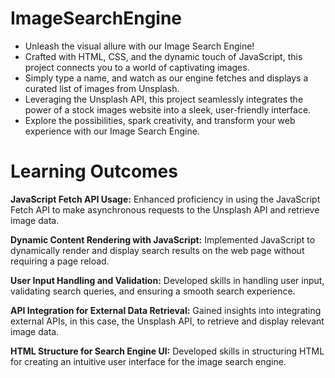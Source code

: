 # ImageSearchEngine
* Unleash the visual allure with our Image Search Engine!
* Crafted with HTML, CSS, and the dynamic touch of JavaScript, this project connects you to a world of captivating images.
* Simply type a name, and watch as our engine fetches and displays a curated list of images from Unsplash.
* Leveraging the Unsplash API, this project seamlessly integrates the power of a stock images website into a sleek, user-friendly interface.
* Explore the possibilities, spark creativity, and transform your web experience with our Image Search Engine.

# Learning Outcomes

**JavaScript Fetch API Usage:**
Enhanced proficiency in using the JavaScript Fetch API to make asynchronous requests to the Unsplash API and retrieve image data.

**Dynamic Content Rendering with JavaScript:**
Implemented JavaScript to dynamically render and display search results on the web page without requiring a page reload.

**User Input Handling and Validation:**
Developed skills in handling user input, validating search queries, and ensuring a smooth search experience.

**API Integration for External Data Retrieval:**
Gained insights into integrating external APIs, in this case, the Unsplash API, to retrieve and display relevant image data.

**HTML Structure for Search Engine UI:**
Developed skills in structuring HTML for creating an intuitive user interface for the image search engine.

